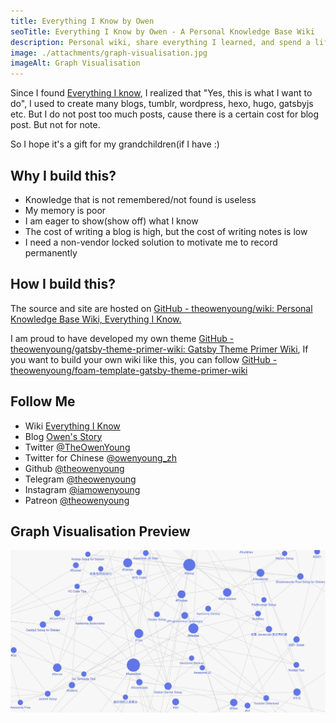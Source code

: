 ```yaml
---
title: Everything I Know by Owen
seoTitle: Everything I Know by Owen - A Personal Knowledge Base Wiki
description: Personal wiki, share everything I learned, and spend a lifetime updating it. I hope it'll be a good gift for my grandchildren.
image: ./attachments/graph-visualisation.jpg
imageAlt: Graph Visualisation
---
```


Since I found [Everything I know](https://wiki.nikitavoloboev.xyz), I realized that "Yes, this is what I want to do", I used to create many blogs, tumblr, wordpress, hexo, hugo, gatsbyjs etc. But I do not post too much posts, cause there is a certain cost for blog post. But not for note.

So I hope it's a gift for my grandchildren(if I have :)

## Why I build this?

- Knowledge that is not remembered/not found is useless
- My memory is poor
- I am eager to show(show off) what I know
- The cost of writing a blog is high, but the cost of writing notes is low
- I need a non-vendor locked solution to motivate me to record permanently

## How I build this?

The source and site are hosted on [GitHub - theowenyoung/wiki: Personal Knowledge Base Wiki, Everything I Know.](https://github.com/theowenyoung/wiki)

I am proud to have developed my own theme [GitHub - theowenyoung/gatsby-theme-primer-wiki: Gatsby Theme Primer Wiki](https://github.com/theowenyoung/gatsby-theme-primer-wiki), If you want to build your own wiki like this, you can follow [GitHub - theowenyoung/foam-template-gatsby-theme-primer-wiki](https://github.com/theowenyoung/foam-template-gatsby-theme-primer-wiki)

## Follow Me

- Wiki [Everything I Know](https://wiki.owenyoung.com/)
- Blog [Owen's Story](https://blog.owenyoung.com)
- Twitter [@TheOwenYoung](https://twitter.com/TheOwenYoung)
- Twitter for Chinese [@owenyoung_zh](https://twitter.com/owenyoung_zh)
- Github [@theowenyoung](https://github.com/theowenyoung)
- Telegram [@theowenyoung](https://t.me/theowenyoung)
- Instagram [@iamowenyoung](https://www.instagram.com/iamowenyoung/)
- Patreon [@theowenyoung](https://www.patreon.com/theowenyoung)

## Graph Visualisation Preview

![Graph Visualisation](./attachments/graph-visualisation.jpg)
